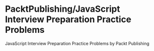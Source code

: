# PacktPublishing/JavaScript Interview Preparation Practice Problems
 JavaScript Interview Preparation Practice Problems by Packt Publishing
